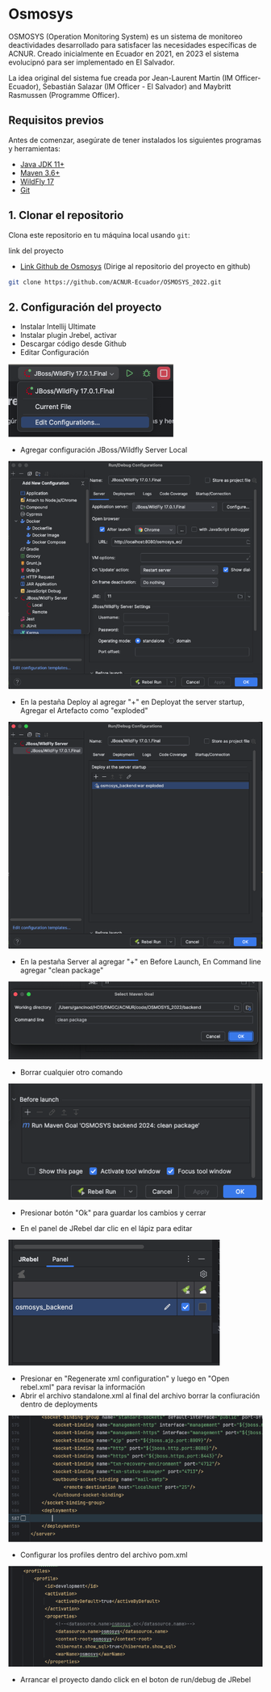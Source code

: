# Osmosys

OSMOSYS (Operation Monitoring System) es un sistema de monitoreo deactividades desarrollado para satisfacer las necesidades específicas de ACNUR. Creado inicialmente en Ecuador en 2021, en 2023 el sistema evolucipnó para ser implementado en El Salvador.

La idea original del sistema fue creada por Jean-Laurent Martin (IM Officer-Ecuador), Sebastián Salazar (IM Officer - El Salvador) and Maybritt Rasmussen (Programme Officer).
## Requisitos previos

Antes de comenzar, asegúrate de tener instalados los siguientes programas y herramientas:

- [Java JDK 11+](https://www.oracle.com/java/technologies/javase-jdk11-downloads.html) 
- [Maven 3.6+](https://maven.apache.org/download.cgi) 
- [WildFly 17](https://www.wildfly.org/downloads/) 
- [Git](https://git-scm.com/) 

## 1. Clonar el repositorio

Clona este repositorio en tu máquina local usando `git`:


link del proyecto
- [Link Github de Osmosys](https://github.com/ACNUR-Ecuador/OSMOSYS_2022) (Dirige al repositorio del proyecto en github)


```bash
git clone https://github.com/ACNUR-Ecuador/OSMOSYS_2022.git
```

## 2. Configuración del proyecto
 
- Instalar Intellij Ultimate
- Instalar plugin Jrebel, activar
- Descargar código desde Github
- Editar Configuración

![1.png](readme/1.png)

 - Agregar configuración JBoss/Wildfly Server Local

 ![2.png](readme/2.png)

- En la pestaña Deploy al agregar "+" en Deployat the server startup, Agregar el Artefacto como "exploded"

![4.png](readme/4.png)

 - En la pestaña Server al agregar "+" en Before Launch, En Command line agregar "clean package" 

![3-1.png](readme/3-1.png)

 - Borrar cualquier otro comando 
 
![3.png](readme/3.png)

 - Presionar botón "Ok" para guardar los cambios y cerrar

 - En el panel de JRebel dar clic en el lápiz para editar

![5.png](readme/5.png)

 - Presionar en "Regenerate xml configuration" y luego en "Open rebel.xml" para revisar la información
 - Abrir el archivo standalone.xml al final del archivo borrar la confiuración dentro de deployments

![7.png](readme/7.png)

 - Configurar los profiles dentro del archivo pom.xml

![8.png](readme/8.png)

 - Arrancar el proyecto dando click en el boton de run/debug de JRebel
